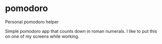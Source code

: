 # pomodoro
Personal pomodoro helper

Simple pomodoro app that counts down in roman numerals.
I like to put this on one of my screens while working.
